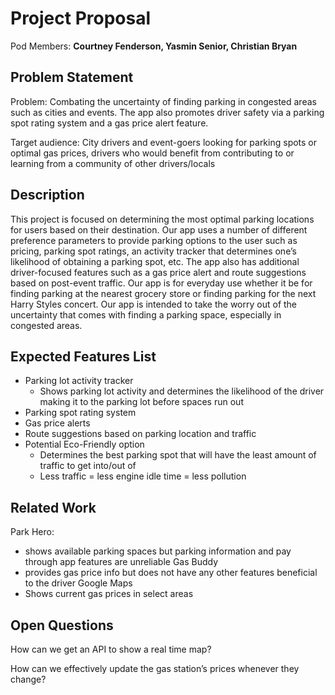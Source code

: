 # Project Proposal

Pod Members: **Courtney Fenderson, Yasmin Senior, Christian Bryan**

## Problem Statement

Problem: Combating the uncertainty of finding parking in congested areas such as cities and events. The app also promotes driver safety via a parking spot rating system and a gas price alert feature.

Target audience: City drivers and event-goers looking for parking spots or optimal gas prices, drivers who would benefit from contributing to or learning from a community of other drivers/locals

## Description

This project is focused on determining the most optimal parking locations for users based on their destination. Our app uses a number of different preference parameters to provide parking options to the user such as pricing, parking spot ratings, an activity tracker that determines one’s likelihood of obtaining a parking spot, etc. The app also has additional driver-focused features such as a gas price alert and route suggestions based on post-event traffic. Our app is for everyday use whether it be for finding parking at the nearest grocery store or finding parking for the next Harry Styles concert. Our app is intended to take the worry out of the uncertainty that comes with finding a parking space, especially in congested areas. 

## Expected Features List

- Parking lot activity tracker 
  - Shows parking lot activity and determines the likelihood of the driver making it to the parking lot before spaces run out 
- Parking spot rating system 
- Gas price alerts 
- Route suggestions based on parking location and traffic 
- Potential Eco-Friendly option
    - Determines the best parking spot that will have the least amount of traffic to get into/out of 
    - Less traffic = less engine idle time = less pollution 

## Related Work

Park Hero: 
  - shows available parking spaces but parking information and pay through app features are unreliable
Gas Buddy
  - provides gas price  info but does not have any other features beneficial to the driver 
Google Maps
  - Shows current gas prices in select areas

## Open Questions

How can we get an API to show a real time map?

How can we effectively update the gas station’s prices whenever they change? 

